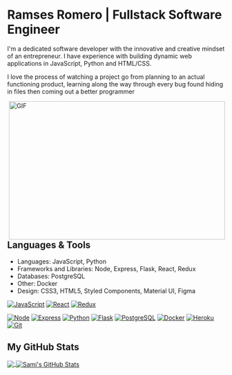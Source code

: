 # Ramses Romero | Fullstack Software Engineer

I'm a dedicated software developer with the innovative and creative mindset of an entrepreneur. I have  experience with building dynamic web applications in JavaScript, Python and HTML/CSS.

I love the process of watching a project go from planning to an actual functioning product, learning along the way through every  bug found hiding in files then coming out a better programmer

<img align="right" alt="GIF" src="https://bamboomcloud.com/wp-content/uploads/2018/04/blue-office.gif" width="500" height="320" />
 
## Languages & Tools

- Languages: JavaScript, Python
- Frameworks and Libraries: Node, Express, Flask, React, Redux 
- Databases: PostgreSQL
- Other:  Docker
- Design: CSS3, HTML5, Styled Components, Material UI, Figma


<a href="https://www.javascript.com/"><img alt="JavaScript" src="https://img.shields.io/badge/-JavaScript-F7DF1E?style=flat-square&logo=JavaScript&logoColor=black" /></a>
<a href="https://reactjs.org/"><img alt="React" src="https://img.shields.io/badge/-React-61DAFB?style=flat-square&logo=react&logoColor=black" /></a>
<a href="https://redux.js.org/"><img alt="Redux" src="https://img.shields.io/badge/-Redux-764ABC?style=flat-square&logo=Redux&logoColor=white" /></a>

<a href="https://www.nodejs.org/"><img alt="Node" src="https://img.shields.io/badge/-Node.js-339933?style=flat-square&logo=Node.js&logoColor=white&" /></a>
<a href="https://www.https://expressjs.com/"><img alt="Express" src="https://img.shields.io/badge/-Express-000000?style=flat-square&logo=Express&logoColor=white&" /></a>
<a href="https://www.python.org/"><img alt="Python" src="https://img.shields.io/badge/-Python-3776AB?style=flat-square&logo=Python&logoColor=white&" /></a>
<a href="https://flask.palletsprojects.com/en/1.1.x/"><img alt="Flask" src="https://img.shields.io/badge/-Flask-000000?style=flat-square&logo=Flask&logoColor=white" /></a>
<a href="https://www.postgresql.org/"><img alt="PostgreSQL" src="https://img.shields.io/badge/-PostgreSQL-336791?style=flat-square&logo=PostgreSQL&logoColor=white" /></a>
<a href="https://www.docker.com/"><img alt="Docker" src="https://img.shields.io/badge/-Docker-61DAFB?style=flat-square&logo=docker&&color=blue&logoColor=white" /></a>
<a href="https://heroku.com/"><img alt="Heroku" src="https://img.shields.io/badge/-Heroku-61DAFB?style=flat-square&logo=heroku&&color=purple&logoColor=white" /></a>
<a href="https://git-scm.com/"><img alt="Git" src="https://img.shields.io/badge/-Git-61DAFB?style=flat-square&logo=git&&color=orange&logoColor=white" /></a>
 

## My GitHub Stats

<a href="https://github.com/RamsesRomeroJr/RamsesRomeroJr">
  <img align="center" src="https://github-readme-stats.vercel.app/api/top-langs/?username=RamsesRomeroJr&hide=jupyter%20notebook,html&title_color=ffffff&text_color=c9cacc&icon_color=2bbc8a&bg_color=1d1f21" />
</a>
 
<a href="https://github.com/RamsesRomeroJr/RamsesRomeroJr">
  <img align="center" src="https://github-readme-stats.vercel.app/api?username=RamsesRomeroJr&show_icons=true&line_height=27&count_private=true&title_color=ffffff&text_color=c9cacc&icon_color=2bbc8a&bg_color=1d1f21" alt="Sami's GitHub Stats" />
</a>

<!--
**RamsesRomeroJr/RamsesRomeroJr** is a ✨ _special_ ✨ repository because its `README.md` (this file) appears on your GitHub profile.

